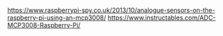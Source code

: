https://www.raspberrypi-spy.co.uk/2013/10/analogue-sensors-on-the-raspberry-pi-using-an-mcp3008/
https://www.instructables.com/ADC-MCP3008-Raspberry-Pi/
